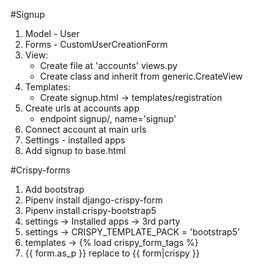 #Signup
1. Model - User
2. Forms - CustomUserCreationForm
3. View:
   * Create file at 'accounts' views.py
   * Create class and inherit from generic.CreateView
4. Templates:
   * Create signup.html -> templates/registration
5. Create urls at accounts app
   * endpoint signup/, name='signup'
6. Connect account at main urls
7. Settings - installed apps
8. Add signup to base.html

#Crispy-forms
1. Add bootstrap
2. Pipenv install django-crispy-form
3. Pipenv install crispy-bootstrap5
4. settings -> Installed apps -> 3rd party
5. settings -> CRISPY_TEMPLATE_PACK = 'bootstrap5'
6. templates -> {% load crispy_form_tags %}
7. {{ form.as_p }} replace to {{ form|crispy }}

